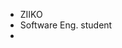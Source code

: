 - ZIIKO
- Software Eng. student
- 
<!---
ZIIKObase/ZIIKObase is a ✨ special ✨ repository because its `README.md` (this file) appears on your GitHub profile.
You can click the Preview link to take a look at your changes.
--->
